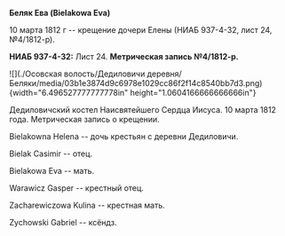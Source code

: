 **Беляк Ева (Bielakowa Eva)**

10 марта 1812 г -- крещение дочери Елены (НИАБ 937-4-32, лист 24,
№4/1812-р).

**НИАБ 937-4-32:** Лист 24. **Метрическая запись №4/1812-р.**

![](./Осовская волость/Дедиловичи деревня/Беляки/media/03b1e3874d9c6978e1029cc86f2f14c8540bb7d3.png){width="6.496527777777778in"
height="1.0604166666666666in"}

Дедиловичский костел Наисвятейшего Сердца Иисуса. 10 марта 1812 года.
Метрическая запись о крещении.

Bielakowna Helena -- дочь крестьян с деревни Дедиловичи.

Bielak Casimir -- отец.

Bielakowa Eva -- мать.

Warawicz Gasper -- крестный отец.

Zacharewiczowa Kulina -- крестная мать.

Zychowski Gabriel -- ксёндз.
